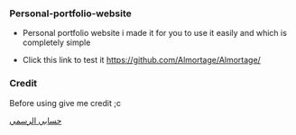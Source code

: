 ### Personal-portfolio-website

- Personal portfolio website i made it for you to use it easily and which is completely simple

- Click this link to test it   https://github.com/Almortage/Almortage/

### Credit 

Before using give me credit ;c

[حسابي الرسمي](https://t.me/Almortagel_12)

